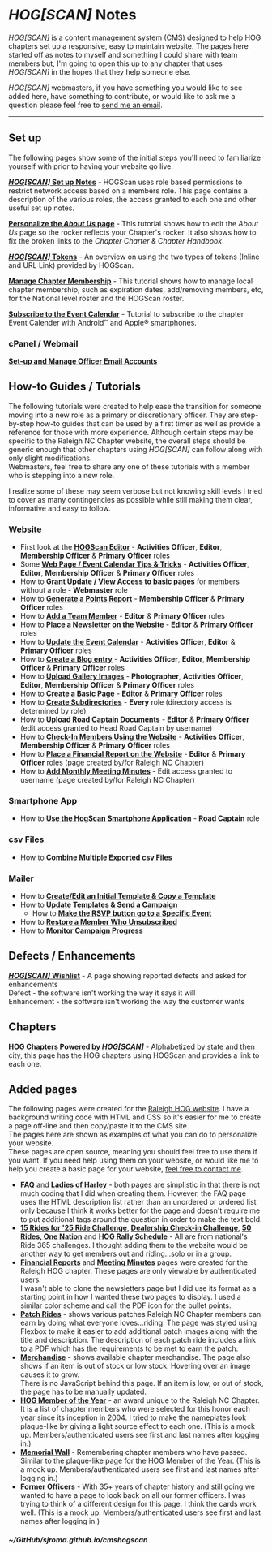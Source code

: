 
# _HOG\[SCAN\]_ Notes

<a href="https://www.hogscan.com" target="_blank">_HOG\[SCAN\]_</a> is a content management system (CMS) designed to help HOG chapters set up a responsive, easy to maintain website. The pages here started off as notes to myself and something I could share with team members but, I'm going to open this up to any chapter that uses _HOG\[SCAN\]_ in the hopes that they help someone else.  

_HOG\[SCAN\]_ webmasters, if you have something you would like to see added here, have something to contribute, or would like to ask me a question please feel free to [send me an email](mailto:webmaster@raleighhog.com).  

---    
## Set up  
The following pages show some of the initial steps you'll need to familiarize yourself with prior to having your website go live.  

<a href="https://sjroma.github.io/cmshogscan/cmswebsite/" target="_blank">**_HOG\[SCAN\]_ Set up Notes**</a> - HOGScan uses role based permissions to restrict network access based on a members role. This page contains a description of the various roles, the access granted to each one and other useful set up notes.  

<a href="https://sjroma.github.io/cmshogscan/cmswebsite/personalize.html" target="_blank">**Personalize the _About Us_ page**</a> - This tutorial shows how to edit the _About Us_ page so the rocker reflects your Chapter's rocker. It also shows how to fix the broken links to the _Chapter Charter_ &amp; _Chapter Handbook_.  

<a href="https://sjroma.github.io/cmshogscan/cmswebsite/tokens.html" target="_blank">**_HOG\[SCAN\]_ Tokens**</a> - An overview on using the two types of tokens (Inline and URL Link) provided by HOGScan.  

<a href="https://sjroma.github.io/cmshogscan/updateralhog/procedures/stepsManageChapterMembership.html" target="_blank">**Manage Chapter Membership**</a> - This tutorial shows how to manage local chapter membership, such as expiration dates, add/removing members, etc, for the National level roster and the HOGScan roster.

<a href="https://sjroma.github.io/cmshogscan/cmswebsite/phonesubscribe.html" target="_blank">**Subscribe to the Event Calendar**</a> - Tutorial to subscribe to the chapter Event Calender with Android&trade; and Apple&reg; smartphones.  

### cPanel / Webmail  
<a href="https://sjroma.github.io/cmshogscan/updateralhog/procedures/stepsEmailAccts.html" target="_blank">**Set-up and Manage Officer Email Accounts**</a>  

## How-to Guides / Tutorials  
The following tutorials were created to help ease the transition for someone moving into a new role as a primary or discretionary officer. They are step-by-step how-to guides that can be used by a first timer as well as provide a reference for those with more experience. Although certain steps may be specific to the Raleigh NC Chapter website, the overall steps should be generic enough that other chapters using _HOG\[SCAN\]_ can follow along with only slight modifications.  
Webmasters, feel free to share any one of these tutorials with a member who is stepping into a new role.     

I realize some of these may seem verbose but not knowing skill levels I tried to cover as many contingencies as possible while still making them clear, informative and easy to follow.  
### Website 
* First look at the <a href="https://sjroma.github.io/cmshogscan/updateralhog/procedures/stepsWysiwygEditor.html" target="_blank">**HOGScan Editor**</a> - **Activities Officer**, **Editor**, **Membership Officer** & **Primary Officer** roles  
* Some <a href="https://sjroma.github.io/cmshogscan/updateralhog/procedures/stepsWebPageDesign.html" target="_blank">**Web Page / Event Calendar Tips &amp; Tricks**</a> - **Activities Officer**, **Editor**, **Membership Officer** & **Primary Officer** roles  
* How to <a href="https://sjroma.github.io/cmshogscan/updateralhog/procedures/stepsGrantAccess.html" target="_blank">**Grant Update / View Access to basic pages**</a> for members without a role - **Webmaster** role  
* How to <a href="https://sjroma.github.io/cmshogscan/updateralhog/procedures/stepsParticipateReportIndiv.html" target="_blank">**Generate a Points Report**</a> - **Membership Officer** & **Primary Officer** roles  
* How to <a href="https://sjroma.github.io/cmshogscan/updateralhog/procedures/stepsAddTeamMember.html" target="_blank">**Add a Team Member**</a> - **Editor** & **Primary Officer** roles   
* How to <a href="https://sjroma.github.io/cmshogscan/updateralhog/procedures/stepsNewslettersUpdate.html" target="_blank">**Place a Newsletter on the Website**</a> - **Editor** & **Primary Officer** roles     
* How to <a href="https://sjroma.github.io/cmshogscan/updateralhog/procedures/stepsEventCalUpdate.html" target="_blank">**Update the Event Calendar**</a> - **Activities Officer**, **Editor** & **Primary Officer** roles    
* How to <a href="https://sjroma.github.io/cmshogscan/updateralhog/procedures/stepsBlogCreate.html" target="_blank">**Create a Blog entry**</a> - **Activities Officer**, **Editor**, **Membership Officer** & **Primary Officer** roles    
* How to <a href="https://sjroma.github.io/cmshogscan/updateralhog/procedures/stepsGalleriesAdd.html" target="_blank">**Upload Gallery Images**</a> - **Photographer**, **Activities Officer**, **Editor**, **Membership Officer** & **Primary Officer** roles   
* How to <a href="https://sjroma.github.io/cmshogscan/updateralhog/procedures/stepsBasicPageCreate.html" target="_blank">**Create a Basic Page**</a> - **Editor** & **Primary Officer** roles  
* How to <a href="https://sjroma.github.io/cmshogscan/updateralhog/procedures/stepsCreateDirectory.html" target="_blank">**Create Subdirectories**</a> - **Every** role (directory access is determined by role)
* How to <a href="https://sjroma.github.io/cmshogscan/updateralhog/procedures/stepsRoadCaptUploads.html" target="_blank">**Upload Road Captain Documents**</a> - **Editor** & **Primary Officer** (edit access granted to Head Road Captain by username) 
* How to <a href="https://sjroma.github.io/cmshogscan/updateralhog/procedures/stepsEventCheckin.html" target="_blank">**Check-In Members Using the Website**</a> - **Activities Officer**, **Membership Officer** & **Primary Officer** roles  
* How to <a href="https://sjroma.github.io/cmshogscan/updateralhog/procedures/stepsFinancialReport.html" target="_blank">**Place a Financial Report on the Website**</a> - **Editor** & **Primary Officer** roles (page created by/for Raleigh NC Chapter)  
* How to <a href="https://sjroma.github.io/cmshogscan/updateralhog/procedures/stepsMtgMinutesUpload.html" target="_blank">**Add Monthly Meeting Minutes**</a> - Edit access granted to username (page created by/for Raleigh NC Chapter)  

### Smartphone App
* How to <a href="https://sjroma.github.io/cmshogscan/hogscanapp/index.html" target="_blank">**Use the HogScan Smartphone Application**</a> - **Road Captain** role  

### csv Files
* How to <a href="https://sjroma.github.io/cmshogscan/updateralhog/procedures/stepsCombine.html" target="_blank">**Combine Multiple Exported csv Files**</a>  

### Mailer  
* How to <a href="https://sjroma.github.io/cmshogscan/updateralhog/procedures/stepsMailerCreateTemplate.html" target="_blank">**Create/Edit an Initial Template &amp; Copy a Template**</a>  
* How to <a href="https://sjroma.github.io/cmshogscan/updateralhog/procedures/stepsHogscanMailer.html" target="_blank">**Update Templates &amp; Send a Campaign**</a>  
    * How to <a href="https://sjroma.github.io/cmshogscan/updateralhog/procedures/stepsMailerButtonEvent.html" target="_blank">**Make the RSVP button go to a Specific Event**</a>  
* How to <a href="https://sjroma.github.io/cmshogscan/updateralhog/procedures/stepsMailerRestoreUnsub.html" target="_blank">**Restore a Member Who Unsubscribed**</a>  
* How to <a href="https://sjroma.github.io/cmshogscan/updateralhog/procedures/comingSoon.html" target="_blank">**Monitor Campaign Progress**</a>  

## Defects / Enhancements  
<a href="https://sjroma.github.io/cmshogscan/cmswishlist" target="_blank">**_HOG\[SCAN\]_ Wishlist**</a> - A page showing reported defects and asked for enhancements  
Defect - the software isn't working the way it says it will  
Enhancement - the software isn't working the way the customer wants  

## Chapters  
<a href="https://sjroma.github.io/cmshogscan/chapters/" target="_blank">**HOG Chapters Powered by _HOG\[SCAN\]_**</a> - Alphabetized by state and then city, this page has the HOG chapters using HOGScan and provides a link to each one.  

## Added pages
The following pages were created for the <a href="https://www.raleighhog.com/" target="_blank">Raleigh HOG website</a>. I have a background writing code with HTML and CSS so it's easier for me to create a page off-line and then copy/paste it to the CMS site.  
The pages here are shown as examples of what you can do to personalize your website.  
These pages are open source, meaning you should feel free to use them if you want. If you need help using them on your website, or would like me to help you create a basic page for your website, [feel free to contact me](mailto:webmaster@raleighhog.com).  
* <a href="https://www.raleighhog.com/frequently-asked-questions" target="_blank">**FAQ**</a> and <a href="https://www.raleighhog.com/ladies-harley" target="_blank">**Ladies of Harley**</a> - both pages are simplistic in that there is not much coding that I did when creating them. However, the FAQ page uses the HTML description list rather than an unordered or ordered list only because I think it works better for the page and doesn't require me to put additional tags around the question in order to make the text bold.  
* <a href="https://www.raleighhog.com/ride-365-destination-challenges-15-25" target="_blank">**15 Rides for '25 Ride Challenge**</a>, <a href="https://www.raleighhog.com/ride-365-destination-challenges-dealership-check" target="_blank">**Dealership Check-in Challenge**</a>, <a href="https://www.raleighhog.com/ride-365-destination-challenges-50-rides-one-nation" target="_blank">**50 Rides, One Nation**</a> and <a href="https://www.raleighhog.com/hog-rally-schedule" target="_blank">**HOG Rally Schedule**</a> - All are from national's Ride 365 challenges. I thought adding them to the website would be another way to get members out and riding...solo or in a group.  
* <a href="https://www.raleighhog.com/financial-reports" target="_blank">**Financial Reports**</a> and <a href="https://www.raleighhog.com/meeting-minutes" target="_blank">**Meeting Minutes**</a> pages were created for the Raleigh HOG chapter. These pages are only viewable by authenticated users.  
I wasn't able to clone the newsletters page but I did use its format as a starting point in how I wanted these two pages to display. I used a similar color scheme and call the PDF icon for the bullet points.  
* <a href="https://www.raleighhog.com/chapter-patch-rides" target="_blank">**Patch Rides**</a> - shows various patches Raleigh NC Chapter members can earn by doing what everyone loves...riding. The page was styled using Flexbox to make it easier to add additional patch images along with the title and description. The description of each patch ride includes a link to a PDF which has the requirements to be met to earn the patch.  
* <a href="https://sjroma.github.io/cmshogscan/pagesralhog/merchandise" target="_blank">**Merchandise**</a> - shows available chapter merchandise. The page also shows if an item is out of stock or low stock. Hovering over an image causes it to grow.  
  There is no JavaScript behind this page. If an item is low, or out of stock, the page has to be manually updated.  
* <a href="https://sjroma.github.io/cmshogscan/pagesralhog/hmoy" target="_blank">**HOG Member of the Year**</a> - an award unique to the Raleigh NC Chapter. It is a list of chapter members who were selected for this honor each year since its inception in 2004. I tried to make the nameplates look plaque-like by giving a light source effect to each one. (This is a mock up. Members/authenticated users see first and last names after logging in.)  
* <a href="https://sjroma.github.io/cmshogscan/pagesralhog/memorial" target="_blank">**Memorial Wall**</a> - Remembering chapter members who have passed. Similar to the plaque-like page for the HOG Member of the Year. (This is a mock up. Members/authenticated users see first and last names after logging in.)  
* <a href="https://sjroma.github.io/cmshogscan/pagesralhog/pastofficers" target="_blank">**Former Officers**</a> - With 35+ years of chapter history and still going we wanted to have a page to look back on all our former officers. I was trying to think of a different design for this page. I think the cards work well. (This is a mock up. Members/authenticated users see first and last names after logging in.)  

##### ~/GitHub/sjroma.github.io/cmshogscan  